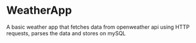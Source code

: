 # WeatherApp
A basic weather app that fetches data from openweather api using HTTP requests, parses the data and stores on mySQL
